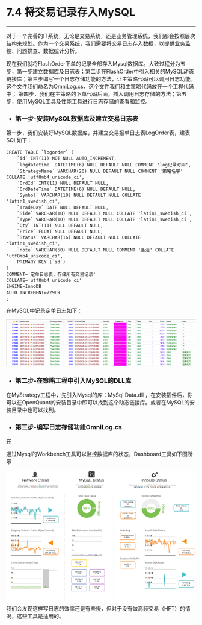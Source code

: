 # 7.4  将交易记录存入MySQL

---

对于一个完善的IT系统，无论是交易系统，还是业务管理系统，我们都会按照层次结构来规划。作为一个交易系统，我们需要将交易日志存入数据，以提供业务监控、问题排查、数据统计分析。

现在我们就将FlashOrder下单的记录全部存入Mysql数据库。大致过程分为五步，第一步建立数据库及日志表；第二步在FlashOrder中引入相关的MySQL动态链接库；第三步编写一个日志存储功能的方法，让主策略代码可以调用日志功能。这个文件我们命名为OmniLog.cs，这个文件我们和主策略代码放在一个工程代码中； 第四步，我们在主策略的下单代码后面，插入调用日志存储的方法；第五步，使用MySQL工具及性能工具进行日志存储的查看和监控。



* ### 第一步-安装MySQL数据库及建立交易日志表

第一步，我们安装好MySQL数据库，并建立交易报单日志表LogOrder表，建表SQL如下：

    CREATE TABLE `logorder` (
    	`id` INT(11) NOT NULL AUTO_INCREMENT,
    	`logdatetime` DATETIME(6) NULL DEFAULT NULL COMMENT 'log记录时间',
    	`StrategyName` VARCHAR(20) NULL DEFAULT NULL COMMENT '策略名字' COLLATE 'utf8mb4_unicode_ci',
    	`OrdId` INT(11) NULL DEFAULT NULL,
    	`OrdDateTime` DATETIME(6) NULL DEFAULT NULL,
    	`Symbol` VARCHAR(10) NULL DEFAULT NULL COLLATE 'latin1_swedish_ci',
    	`TradeDay` DATE NULL DEFAULT NULL,
    	`Side` VARCHAR(10) NULL DEFAULT NULL COLLATE 'latin1_swedish_ci',
    	`Type` VARCHAR(10) NULL DEFAULT NULL COLLATE 'latin1_swedish_ci',
    	`Qty` INT(11) NULL DEFAULT NULL,
    	`Price` FLOAT NULL DEFAULT NULL,
    	`Status` VARCHAR(16) NULL DEFAULT NULL COLLATE 'latin1_swedish_ci',
    	`note` VARCHAR(50) NULL DEFAULT NULL COMMENT '备注' COLLATE 'utf8mb4_unicode_ci',
    	PRIMARY KEY (`id`)
    )
    COMMENT='定单日志表，存储所有交易记录'
    COLLATE='utf8mb4_unicode_ci'
    ENGINE=InnoDB
    AUTO_INCREMENT=72969
    ;


在MySQL中记录定单日志如下：

![](/assets/Table_logorder.png)

* ### 第二步-在策略工程中引入MySQL的DLL库

在MyStrategy工程中，先引入Mysql的库：MySql.Data.dll ，在安装插件后，你可以在OpenQuant的安装目录中即可以找到这个动态链接库。或者在MySQL的安装目录中也可以找到。

* ### 第三步-编写日志存储功能OmniLog.cs

在 





通过Mysql的Workbench工具可以监控数据库的状态，Dashboard工具如下图所示：

![](/assets/MysqlDashboard01.png)我们会发现这样写日志的效率还是有些慢，但对于没有做高频交易（HFT）的情况，这些工具是适用的。

